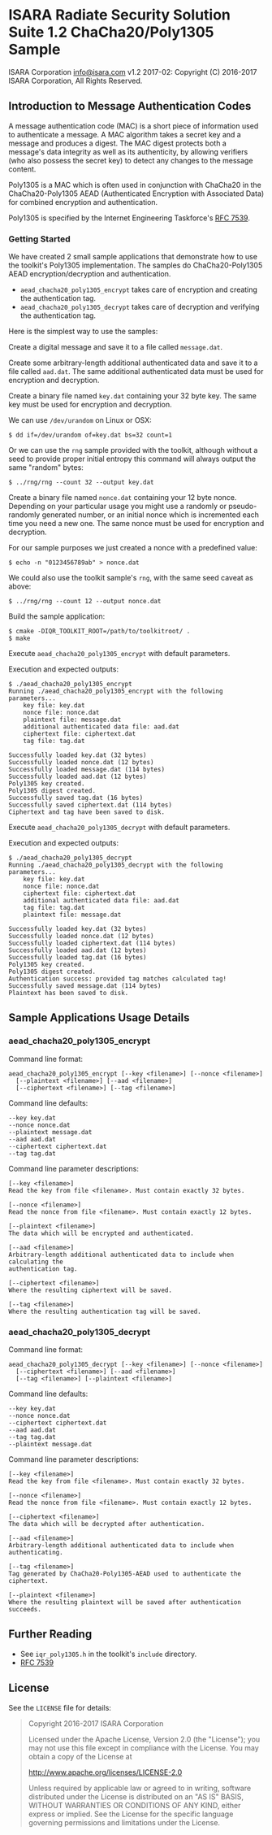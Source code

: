 # ISARA Radiate Security Solution Suite 1.2 ChaCha20/Poly1305 Sample
ISARA Corporation <info@isara.com>
v1.2 2017-02: Copyright (C) 2016-2017 ISARA Corporation, All Rights Reserved.

## Introduction to Message Authentication Codes

A message authentication code (MAC) is a short piece of information used to
authenticate a message. A MAC algorithm takes a secret key and a message and
produces a digest. The MAC digest protects both a message's data integrity as
well as its authenticity, by allowing verifiers (who also possess the secret
key) to detect any changes to the message content.

Poly1305 is a MAC which is often used in conjunction with ChaCha20 in the
ChaCha20-Poly1305 AEAD (Authenticated Encryption with Associated Data) for
combined encryption and authentication.

Poly1305 is specified by the Internet Engineering Taskforce's
[RFC 7539](https://tools.ietf.org/html/rfc7539).

### Getting Started

We have created 2 small sample applications that demonstrate how to use the
toolkit's Poly1305 implementation. The samples do ChaCha20-Poly1305 AEAD
encryption/decryption and authentication.

* `aead_chacha20_poly1305_encrypt` takes care of encryption and creating the
authentication tag.
* `aead_chacha20_poly1305_decrypt` takes care of decryption and verifying the
authentication tag.

Here is the simplest way to use the samples:

Create a digital message and save it to a file called `message.dat`.

Create some arbitrary-length additional authenticated data and save it to a
file called `aad.dat`. The same additional authenticated data must be used for
encryption and decryption.

Create a binary file named `key.dat` containing your 32 byte key. The same key
must be used for encryption and decryption.

We can use `/dev/urandom` on Linux or OSX:

```
$ dd if=/dev/urandom of=key.dat bs=32 count=1
```

Or we can use the `rng` sample provided with the toolkit, although without
a seed to provide proper initial entropy this command will always output the
same "random" bytes:

```
$ ../rng/rng --count 32 --output key.dat
```

Create a binary file named `nonce.dat` containing your 12 byte nonce. Depending
on your particular usage you might use a randomly or pseudo-randomly generated
number, or an initial nonce which is incremented each time you need a new one.
The same nonce must be used for encryption and decryption.

For our sample purposes we just created a nonce with a predefined value:

```
$ echo -n "0123456789ab" > nonce.dat
```

We could also use the toolkit sample's `rng`, with the same seed caveat as
above:

```
$ ../rng/rng --count 12 --output nonce.dat
```

Build the sample application:

```
$ cmake -DIQR_TOOLKIT_ROOT=/path/to/toolkitroot/ .
$ make
```

Execute `aead_chacha20_poly1305_encrypt` with default parameters.

Execution and expected outputs:

```
$ ./aead_chacha20_poly1305_encrypt
Running ./aead_chacha20_poly1305_encrypt with the following parameters...
    key file: key.dat
    nonce file: nonce.dat
    plaintext file: message.dat
    additional authenticated data file: aad.dat
    ciphertext file: ciphertext.dat
    tag file: tag.dat

Successfully loaded key.dat (32 bytes)
Successfully loaded nonce.dat (12 bytes)
Successfully loaded message.dat (114 bytes)
Successfully loaded aad.dat (12 bytes)
Poly1305 key created.
Poly1305 digest created.
Successfully saved tag.dat (16 bytes)
Successfully saved ciphertext.dat (114 bytes)
Ciphertext and tag have been saved to disk.
```

Execute `aead_chacha20_poly1305_decrypt` with default parameters.

Execution and expected outputs:

```
$ ./aead_chacha20_poly1305_decrypt
Running ./aead_chacha20_poly1305_decrypt with the following parameters...
    key file: key.dat
    nonce file: nonce.dat
    ciphertext file: ciphertext.dat
    additional authenticated data file: aad.dat
    tag file: tag.dat
    plaintext file: message.dat

Successfully loaded key.dat (32 bytes)
Successfully loaded nonce.dat (12 bytes)
Successfully loaded ciphertext.dat (114 bytes)
Successfully loaded aad.dat (12 bytes)
Successfully loaded tag.dat (16 bytes)
Poly1305 key created.
Poly1305 digest created.
Authentication success: provided tag matches calculated tag!
Successfully saved message.dat (114 bytes)
Plaintext has been saved to disk.
```

## Sample Applications Usage Details

### aead_chacha20_poly1305_encrypt

Command line format:

```
aead_chacha20_poly1305_encrypt [--key <filename>] [--nonce <filename>]
  [--plaintext <filename>] [--aad <filename>]
  [--ciphertext <filename>] [--tag <filename>]
```

Command line defaults:

```
--key key.dat
--nonce nonce.dat
--plaintext message.dat
--aad aad.dat
--ciphertext ciphertext.dat
--tag tag.dat
```

Command line parameter descriptions:

```
[--key <filename>]
Read the key from file <filename>. Must contain exactly 32 bytes.

[--nonce <filename>]
Read the nonce from file <filename>. Must contain exactly 12 bytes.

[--plaintext <filename>]
The data which will be encrypted and authenticated.

[--aad <filename>]
Arbitrary-length additional authenticated data to include when calculating the
authentication tag.

[--ciphertext <filename>]
Where the resulting ciphertext will be saved.

[--tag <filename>]
Where the resulting authentication tag will be saved.
```

### aead_chacha20_poly1305_decrypt

Command line format:

```
aead_chacha20_poly1305_decrypt [--key <filename>] [--nonce <filename>]
  [--ciphertext <filename>] [--aad <filename>]
  [--tag <filename>] [--plaintext <filename>]
```

Command line defaults:

```
--key key.dat
--nonce nonce.dat
--ciphertext ciphertext.dat
--aad aad.dat
--tag tag.dat
--plaintext message.dat
```

Command line parameter descriptions:

```
[--key <filename>]
Read the key from file <filename>. Must contain exactly 32 bytes.

[--nonce <filename>]
Read the nonce from file <filename>. Must contain exactly 12 bytes.

[--ciphertext <filename>]
The data which will be decrypted after authentication.

[--aad <filename>]
Arbitrary-length additional authenticated data to include when authenticating.

[--tag <filename>]
Tag generated by ChaCha20-Poly1305-AEAD used to authenticate the ciphertext.

[--plaintext <filename>]
Where the resulting plaintext will be saved after authentication succeeds.
```

## Further Reading

* See `iqr_poly1305.h` in the toolkit's `include` directory.
* [RFC 7539](https://tools.ietf.org/html/rfc7539)

## License

See the `LICENSE` file for details:

> Copyright 2016-2017 ISARA Corporation
> 
> Licensed under the Apache License, Version 2.0 (the "License");
> you may not use this file except in compliance with the License.
> You may obtain a copy of the License at
> 
> http://www.apache.org/licenses/LICENSE-2.0
> 
> Unless required by applicable law or agreed to in writing, software
> distributed under the License is distributed on an "AS IS" BASIS,
> WITHOUT WARRANTIES OR CONDITIONS OF ANY KIND, either express or implied.
> See the License for the specific language governing permissions and
> limitations under the License.
